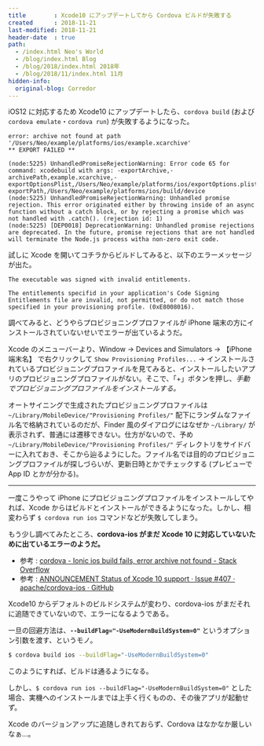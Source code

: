 ```yaml
---
title        : Xcode10 にアップデートしてから Cordova ビルドが失敗する
created      : 2018-11-21
last-modified: 2018-11-21
header-date  : true
path:
  - /index.html Neo's World
  - /blog/index.html Blog
  - /blog/2018/index.html 2018年
  - /blog/2018/11/index.html 11月
hidden-info:
  original-blog: Corredor
---
```


iOS12 に対応するため Xcode10 にアップデートしたら、`cordova build` (および `cordova emulate`・`cordova run`) が失敗するようになった。

```
error: archive not found at path '/Users/Neo/example/platforms/ios/example.xcarchive'
** EXPORT FAILED **

(node:5225) UnhandledPromiseRejectionWarning: Error code 65 for command: xcodebuild with args: -exportArchive,-archivePath,example.xcarchive,-exportOptionsPlist,/Users/Neo/example/platforms/ios/exportOptions.plist,-exportPath,/Users/Neo/example/platforms/ios/build/device
(node:5225) UnhandledPromiseRejectionWarning: Unhandled promise rejection. This error originated either by throwing inside of an async function without a catch block, or by rejecting a promise which was not handled with .catch(). (rejection id: 1)
(node:5225) [DEP0018] DeprecationWarning: Unhandled promise rejections are deprecated. In the future, promise rejections that are not handled will terminate the Node.js process witha non-zero exit code.
```

試しに Xcode を開いてコチラからビルドしてみると、以下のエラーメッセージが出た。

```
The executable was signed with invalid entitlements.

The entitlements specifid in your application's Code Signing Entitlements file are invalid, not permitted, or do not match those specified in your provisioning profile. (0xE8008016).
```

調べてみると、どうやらプロビジョニングプロファイルが iPhone 端末の方にインストールされていないせいでエラーが出ているようだ。

Xcode のメニューバーより、Window → Devices and Simulators → 【iPhone 端末名】 で右クリックして `Show Provisioning Profiles...` → インストールされているプロビジョニングプロファイルを見てみると、インストールしたいアプリのプロビジョニングプロファイルがない。そこで、「+」ボタンを押し、*手動でプロビジョニングプロファイルをインストールする。*

オートサイニングで生成されたプロビジョニングプロファイルは `~/Library/MobileDevice/"Provisioning Profiles/"` 配下にランダムなファイル名で格納されているのだが、Finder 風のダイアログにはなぜか `~/Library/` が表示されず、普通には遷移できない。仕方がないので、予め `~/Library/MobileDevice/"Provisioning Profiles/"` ディレクトリをサイドバーに入れておき、そこから辿るようにした。ファイル名では目的のプロビジョニングプロファイルが探しづらいが、更新日時とかでチェックする (プレビューで App ID とかが分かる)。

---

一度こうやって iPhone にプロビジョニングプロファイルをインストールしてやれば、Xcode からはビルドとインストールができるようになった。しかし、相変わらず `$ cordova run ios` コマンドなどが失敗してしまう。

もう少し調べてみたところ、**cordova-ios がまだ Xcode 10 に対応していないために出ているエラーのようだ。**

- 参考 : [cordova - Ionic ios build fails, error archive not found - Stack Overflow](https://stackoverflow.com/questions/52385600/ionic-ios-build-fails-error-archive-not-found/52388081)
- 参考 : [ANNOUNCEMENT Status of Xcode 10 support · Issue #407 · apache/cordova-ios · GitHub](https://github.com/apache/cordova-ios/issues/407)

Xcode10 からデフォルトのビルドシステムが変わり、cordova-ios がまだそれに追随できていないので、エラーになるようである。

一旦の回避方法は、**`--buildFlag="-UseModernBuildSystem=0"`** というオプション引数を渡す、というモノ。

```bash
$ cordova build ios --buildFlag="-UseModernBuildSystem=0"
```

このようにすれば、ビルドは通るようになる。

しかし、`$ cordova run ios --buildFlag="-UseModernBuildSystem=0"` とした場合、実機へのインストールまでは上手く行くものの、その後アプリが起動せず。

Xcode のバージョンアップに追随しきれておらず、Cordova はなかなか厳しいなぁ…。

